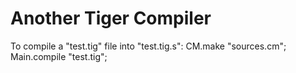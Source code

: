# Another Tiger Compiler

To compile a "test.tig" file into "test.tig.s":
    CM.make "sources.cm";
    Main.compile "test.tig";

